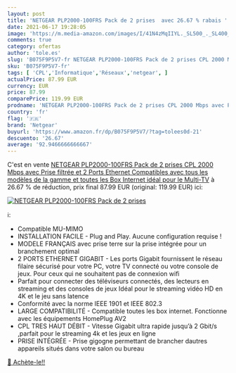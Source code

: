 ```yaml
---
layout: post
title: 'NETGEAR PLP2000-100FRS Pack de 2 prises  avec 26.67 % rabais '
date: 2021-06-17 19:28:05
image: 'https://m.media-amazon.com/images/I/41N4zMqIIYL._SL500_._SL400_.jpg'
comments: true
category: ofertas
author: 'tole.es'
slug: 'B075F9P5V7-fr NETGEAR PLP2000-100FRS Pack de 2 prises CPL 2000 Mbps avec...'
sku: 'B075F9P5V7-fr'
tags: [ 'CPL','Informatique','Réseaux','netgear', ]
actualPrice: 87.99 EUR
currency: EUR
price: 87.99
comparePrice: 119.99 EUR
prodname: 'NETGEAR PLP2000-100FRS Pack de 2 prises CPL 2000 Mbps avec Prise filtrée et 2 Ports Ethernet  Compatibles avec tous les modèles de la gamme et toutes les Box Internet  idéal pour le Multi-TV'
country: 'fr'
flag: '🇫🇷'
brand: 'Netgear'
buyurl: 'https://www.amazon.fr/dp/B075F9P5V7/?tag=tolees0d-21'
descuento: '26.67'
average: '92.9466666666667'
---
```


C'est en vente [NETGEAR PLP2000-100FRS Pack de 2 prises CPL 2000 Mbps avec Prise filtrée et 2 Ports Ethernet  Compatibles avec tous les modèles de la gamme et toutes les Box Internet  idéal pour le Multi-TV](https://www.amazon.fr/dp/B075F9P5V7/?tag=tolees0d-21)  à  26.67 % de réduction, prix final  87.99 EUR (original: 119.99 EUR) ici:

[![NETGEAR PLP2000-100FRS Pack de 2 prises ](https://m.media-amazon.com/images/I/41N4zMqIIYL._SL500_._SL400_.jpg)](https://www.amazon.fr/dp/B075F9P5V7/?tag=tolees0d-21)

ℹ️:

- Compatible MU-MIMO
- INSTALLATION FACILE - Plug and Play. Aucune configuration requise !
- MODELE FRANÇAIS avec prise terre sur la prise intégrée pour un branchement optimal
- 2 PORTS ETHERNET GIGABIT - Les ports Gigabit fournissent le réseau filaire sécurisé pour votre PC, votre TV connecté ou votre console de jeux. Pour ceux qui ne souhaitent pas de connexion wifi
- Parfait pour connecter des téléviseurs connectés, des lecteurs en streaming et des consoles de jeux Idéal pour le streaming vidéo HD en 4K et le jeu sans latence
- Conformité avec la norme IEEE 1901 et IEEE 802.3
- LARGE COMPATIBILITÉ - Compatible toutes les box internet. Fonctionne avec les équipements HomePlug AV2
- CPL TRES HAUT DÉBIT - Vitesse Gigabit ultra rapide jusqu’à 2 Gbit/s ,parfait pour le streaming 4k et les jeux en ligne
- PRISE INTÉGRÉE - Prise gigogne permettant de brancher dautres appareils situés dans votre salon ou bureau

[🛒 Achète-le!!](https://www.amazon.fr/dp/B075F9P5V7/?tag=tolees0d-21)
